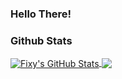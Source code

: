 ### Hello There!

### Github Stats

</a>
<a href="https://github.com/Fixy48/Fixy48">
<img align="center" src="https://github-readme-stats.vercel.app/api?username=Fixy48&show_icons=true&line_height=27&count_private=true&title_color=ffffff&text_color=c9cacc&icon_color=2bbc8a&bg_color=1d1f21" alt="Fixy's GitHub Stats" />
</a>

<a href="https://github.com/Fixy48/Clara-Bot">
  <img align="center" src="https://github-readme-stats.vercel.app/api/pin/?username=Fixy48&repo=Clara-Bot&title_color=ffffff&text_color=c9cacc&icon_color=2bbc8a&bg_color=1d1f21" />
</a>
